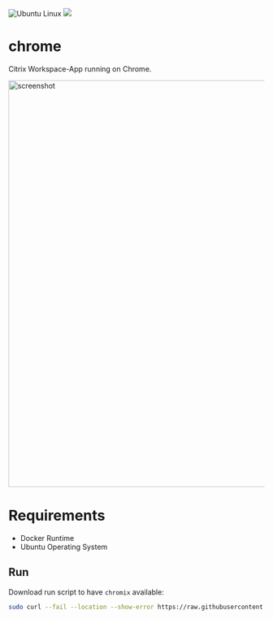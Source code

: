 ![Ubuntu Linux](https://img.shields.io/badge/tested-ubuntu-green.svg) [![](https://images.microbadger.com/badges/image/suckowbiz/chromix.svg)](https://microbadger.com/images/suckowbiz/chromix "Get your own image badge on microbadger.com")

# chrome

Citrix Workspace-App running on Chrome.

<img src="https://lh3.googleusercontent.com/HHS4rNTJA7YX7sIhkzs1gMkxcpxCTOiAvPLBKqB7RN42JeXWV3R7DZ583wbuflyGAEGUHrz8gA=w640-h400-e365" alt="screenshot" width="800" />

# Requirements

- Docker Runtime
- Ubuntu Operating System

## Run

Download run script to have `chromix` available:

```bash
sudo curl --fail --location --show-error https://raw.githubusercontent.com/suckowbiz/dockerside/master/chromix/chromix -o /usr/local/bin/chromix && sudo chmod +x /usr/local/bin/chromix
```